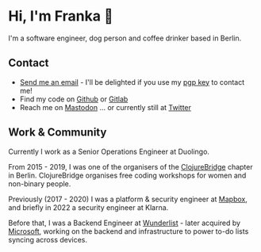 # Hi, I'm Franka &#128075;

I'm a software engineer, dog person and coffee drinker based in Berlin.

## Contact
* [Send me an email](mailto:hello@franka.tech) - I'll be delighted if you use my [pgp key](https://franka.tech/Franka_pub.asc) to contact me!
* Find my code on [Github](https://github.com/vsmart) or [Gitlab](https://gitlab.com/vsmart)
* Reach me on [Mastodon](https://mastodon.social/@franka) ... or currently still at [Twitter](https://twitter.com/franschm)

## Work & Community

Currently I work as a Senior Operations Engineer at Duolingo.

From 2015 - 2019, I was one of the organisers of the [ClojureBridge](http://clojurebridge-berlin.org) chapter in Berlin. ClojureBridge organises free coding workshops for women and non-binary people.

Previously (2017 - 2020) I was a platform & security engineer at [Mapbox](https://mapbox.com), and briefly in 2022 a security engineer at Klarna.

Before that, I was a Backend Engineer at [Wunderlist](https://wunderlist.com) - later acquired by [Microsoft](https://microsoft.com), working on the backend and infrastructure to power to-do lists syncing across devices.
